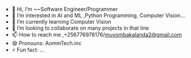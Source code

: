 - 👋 Hi, I’m ~~Software Engineer/Programmer 
- 👀 I’m interested in AI and ML ,Python Programming, Computer Vision...
- 🌱 I’m currently learning Computer Vision
- 💞️ I’m looking to collaborate on many projects in that line
- 📫 How to reach me ,+256776978176/muyombakalanda2@gmail.com
- 😄 Pronouns: AommTech.inc
- ⚡ Fun fact: ...

